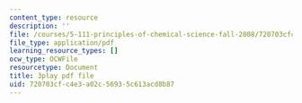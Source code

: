 ```yaml
---
content_type: resource
description: ''
file: /courses/5-111-principles-of-chemical-science-fall-2008/720703cfc4e3a02c56935c613acd8b87_sQx1Y_CArYA.pdf
file_type: application/pdf
learning_resource_types: []
ocw_type: OCWFile
resourcetype: Document
title: 3play pdf file
uid: 720703cf-c4e3-a02c-5693-5c613acd8b87
---
```

